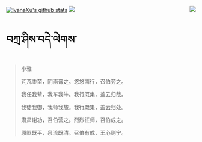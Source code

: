 [![IvanaXu's github stats](https://github-readme-stats.vercel.app/api?username=IvanaXu&show_icons=true&theme=vue-dark)](https://github.com/anuraghazra/github-readme-stats)
<img align="right" src="https://github-readme-stats.vercel.app/api/top-langs/?username=IvanaXu&langs_count=7&theme=graywhite" />
<img src="https://github-readme-stats.vercel.app/api/wakatime?username=IvanaXu&layout=compact&langs_count=6&theme=vue-dark&&custom_title=Programming Times(Jul 29 2021-)" />
# བཀྲ་ཤིས་བདེ་ལེགས་
> 小雅
> 
> 芃芃黍苗，阴雨膏之。悠悠南行，召伯劳之。
> 
> 我任我辇，我车我牛。我行既集，盖云归哉。
> 
> 我徒我御，我师我旅。我行既集，盖云归处。
> 
> 肃肃谢功，召伯营之。烈烈征师，召伯成之。
> 
> 原隰既平，泉流既清。召伯有成，王心则宁。
>